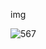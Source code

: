 img

![567](https://github.com/sunlanda/readnote/blob/master/%E5%93%8D%E5%BA%94%E5%BC%8Fweb%E8%AE%BE%E8%AE%A1%E6%80%A7%E8%83%BD%E4%BC%98%E5%8C%96-%E8%AF%BB%E4%B9%A6%E7%AC%94%E8%AE%B0/%E5%93%8D%E5%BA%94%E5%BC%8F%E8%AF%BB%E4%B9%A6%E7%AC%94%E8%AE%B0.png?raw=true)
